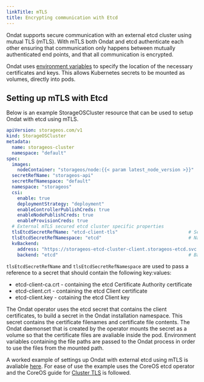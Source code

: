 ```yaml
---
linkTitle: mTLS
title: Encrypting communication with Etcd
---
```



Ondat supports secure communication with an external etcd cluster using
mutual TLS (mTLS). With mTLS both Ondat and etcd authenticate each other
ensuring that communication only happens between mutually authenticated end
points, and that all communication is encrypted.

Ondat uses [environment variables](/docs/reference/envvars) to specify the
location of the necessary certificates and keys. This allows Kubernetes secrets
to be mounted as volumes, directly into pods.

## Setting up mTLS with Etcd

Below is an example StorageOSCluster resource that can be used to setup
Ondat with etcd using mTLS.

```yaml
apiVersion: storageos.com/v1
kind: StorageOSCluster
metadata:
  name: storageos-cluster
  namespace: "default"
spec:
  images:
    nodeContainer: "storageos/node:{{< param latest_node_version >}}"
  secretRefName: "storageos-api"
  secretRefNamespace: "default"
  namespace: "storageos"
  csi:
    enable: true
    deploymentStrategy: "deployment"
    enableControllerPublishCreds: true
    enableNodePublishCreds: true
    enableProvisionCreds: true
  # External mTLS secured etcd cluster specific properties
  tlsEtcdSecretRefName: "etcd-client-tls"                          # Secret containing etcd client certificates
  tlsEtcdSecretRefNamespace: "etcd"                                # Namespace of the client certificates secret
  kvBackend:
    address: "https://storageos-etcd-cluster-client.storageos-etcd.svc:2379" # Etcd client service address.
    backend: "etcd"                                                # Backend type
```

`tlsEtcdSecretRefName` and `tlsEtcdSecretRefNamespace` are used to pass a
reference to a secret that should contain the following key:values:
* etcd-client-ca.crt - containing the etcd Certificate Authority certificate
* etcd-client.crt - containing the etcd Client certificate
* etcd-client.key - cotaining the etcd Client key

The Ondat operator uses the etcd secret that contains the client
certificates, to build a secret in the Ondat installation namespace. This
secret contains the certificate filenames and certificate file contents. The
Ondat daemonset that is created by the operator mounts the secret as a
volume so that the certificate files are avaliable inside the pod. Environment
variables containing the file paths are passed to the Ondat process in
order to use the files from the mounted path.

A worked example of settings up Ondat with external etcd using mTLS is avaliable
[here](https://github.com/storageos/deploy/tree/master/k8s/deploy-storageos/etcd-helpers/etcd-operator-example-with-tls).
For ease of use the example uses the CoreOS etcd operator and the CoreOS guide
for [Cluster
TLS](https://github.com/coreos/etcd-operator/blob/master/doc/user/cluster_tls.md)
is followed.
